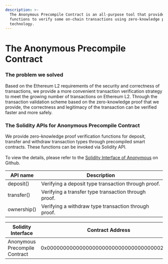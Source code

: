 ```yaml
---
description: >-
  The Anonymous Precompile Contract is an all-purpose tool that provides some
  functions to verify some on-chain transactions using zero-knowledge proof
  technology.
---
```


# The Anonymous Precompile Contract

### The problem we solved

Based on the Ethereum L2 requirements of  the security and correctness of transactions, we provide a more convenient transaction verification strategy to meet the growing number of transactions on Ethereum L2. Through the transaction validation scheme based on the zero-knowledge proof that we provide, the correctness and legitimacy of the transaction can be verified faster and more safely.

### The Solidity APIs for Anonymous Precompile Contract

We provide zero-knowledge proof verification functions for deposit, transfer and withdraw transaction types through precompiled smart contracts. These functions can be invoked via Solidity API.\
\
To view the details, please refer to the [Solidity Interface of Anonymous](https://github.com/HyprNetwork/hypr-precompile-interface/blob/main/contracts/interface/IAnonymous.sol) on Github.

| API name    | Description                                          |
| ----------- | ---------------------------------------------------- |
| deposit()   | Verifying a deposit type transaction through proof.  |
| transfer()  | Verifying a transfer type transaction through proof. |
| ownership() | Verifying a withdraw type transaction through proof. |



| Solidity Interface            | Contract Address                           |
| ----------------------------- | ------------------------------------------ |
| Anonymous Precompile Contract | 0x0000000000000000000000000000000000020001 |
